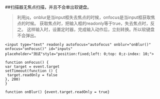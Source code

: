 ##扫描器无焦点扫描，并且不会单出软键盘。

>利用jq，onblur是当input框失去焦点的时候，onfocus是当input框获取焦点的时候。
 获取焦点时，把输入框的readonly等于true，失去焦点时，反之。
 这样输入时，设置定时器，完成输入动作后，立刻转换。所以软键盘不会弹出。

```
<input type="text" readonly autofocus="autofocus" onblur="onBlur()" onfocus="onFocus()" id="inputs"
placeholder="测试"style="position:fixed;left: 0;top: 0;z-index: 10;">

function onFocus() {
var target = event.target
setTimeout(function () {
 target.readOnly = false
}, 200)
}

function onBlur() {event.target.readOnly = true}
```

